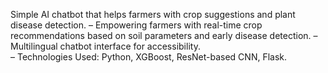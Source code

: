 Simple AI chatbot that helps farmers with crop suggestions and plant disease detection.
– Empowering farmers with real-time crop recommendations based on soil parameters and early disease detection.
– Multilingual chatbot interface for accessibility.  
– Technologies Used: Python, XGBoost, ResNet-based CNN, Flask.

